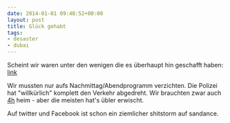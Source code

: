 ```yaml
---
date: 2014-01-01 09:48:52+00:00
layout: post
title: Glück gehabt
tags:
- desaster
- dubai
---
```


Scheint wir waren unter den wenigen die es überhaupt hin geschafft haben: [link](http://alexofarabia.com/2014/01/01/sandance-and-the-virality-of-events-going-wrong/?utm_content=buffer9463c&utm_source=buffer&utm_medium=twitter&utm_campaign=Buffer)





Wir mussten nur aufs Nachmittag/Abendprogramm verzichten. Die Polizei hat "willkürlich" komplett den Verkehr abgedreht. Wir brauchten zwar auch [4h](x-apple-data-detectors://0) heim - aber die meisten hat's übler erwischt. 





Auf twitter und Facebook ist schon ein ziemlicher shitstorm auf sandance. 




